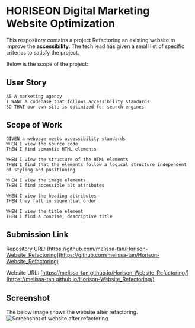 # HORISEON Digital Marketing Website Optimization
This respository contains a project 
Refactoring an existing website to improve the **accessibility**. The tech lead has given a small list of specific criterias to satisfy the project.

Below is the scope of the project:
## User Story
```
AS A marketing agency
I WANT a codebase that follows accessibility standards
SO THAT our own site is optimized for search engines
```
## Scope of Work
```
GIVEN a webpage meets accessibility standards
WHEN I view the source code
THEN I find semantic HTML elements

WHEN I view the structure of the HTML elements
THEN I find that the elements follow a logical structure independent of styling and positioning

WHEN I view the image elements
THEN I find accessible alt attributes

WHEN I view the heading attributes
THEN they fall in sequential order

WHEN I view the title element
THEN I find a concise, descriptive title
```
## Submission Link

Repository URL: [https://github.com/melissa-tan/Horison-Website_Refactoring](https://github.com/melissa-tan/Horison-Website_Refactoring)

Website URL: [https://melissa-tan.github.io/Horison-Website_Refactoring/](https://melissa-tan.github.io/Horison-Website_Refactoring/)

## Screenshot
The below image shows the website after refactoring.
![Screenshot of website after refactoring](./asset/images/refactored-site-screenshot.png)
